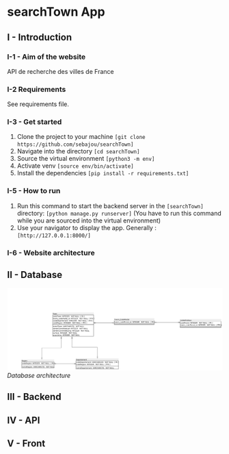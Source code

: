 # searchTown App

## I - Introduction

### I-1 - Aim of the website
API de recherche des villes de France

### I-2 Requirements

See requirements file. 

### I-3 - Get started

1. Clone the project to your machine ```[git clone https://github.com/sebajou/searchTown]```
2. Navigate into the directory ```[cd searchTown]```
3. Source the virtual environment ```[python3 -m env]```
4. Activate venv ```[source env/bin/activate]```
5. Install the dependencies ```[pip install -r requirements.txt]```

### I-5 - How to run

1. Run this command to start the backend server in the ```[searchTown]``` directory: ```[python manage.py runserver]``` (You have to run this command while you are sourced into the virtual environment)
2. Use your navigator to display the app. Generally : ```[http://127.0.0.1:8000/]```

### I-6 - Website architecture

## II - Database

![Database architecture](media/searchTown_db.png)
*Database architecture*

## III - Backend

## IV - API

## V - Front
